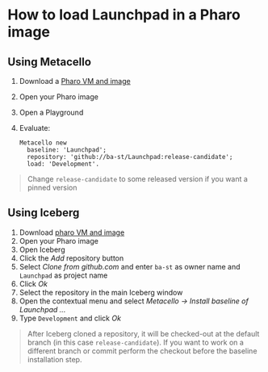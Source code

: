 # How to load Launchpad in a Pharo image

## Using Metacello

1. Download a [Pharo VM and image](https://pharo.org/download)
2. Open your Pharo image
3. Open a Playground
4. Evaluate:

    ```smalltalk
    Metacello new
      baseline: 'Launchpad';
      repository: 'github://ba-st/Launchpad:release-candidate';
      load: 'Development'.
    ```

> Change `release-candidate` to some released version if you want a pinned version

## Using Iceberg

1. Download [pharo VM and image](https://pharo.org/download)
2. Open your Pharo image
3. Open Iceberg
4. Click the *Add* repository button
5. Select *Clone from github.com* and enter `ba-st` as owner name and `Launchpad`
   as project name
6. Click *Ok*
7. Select the repository in the main Iceberg window
8. Open the contextual menu and select
  *Metacello -> Install baseline of Launchpad ...*
9. Type `Development` and click *Ok*

> After Iceberg cloned a repository, it will be checked-out at the  default
> branch (in this case `release-candidate`). If you want to work on a different
> branch or commit perform the checkout before the baseline installation step.
